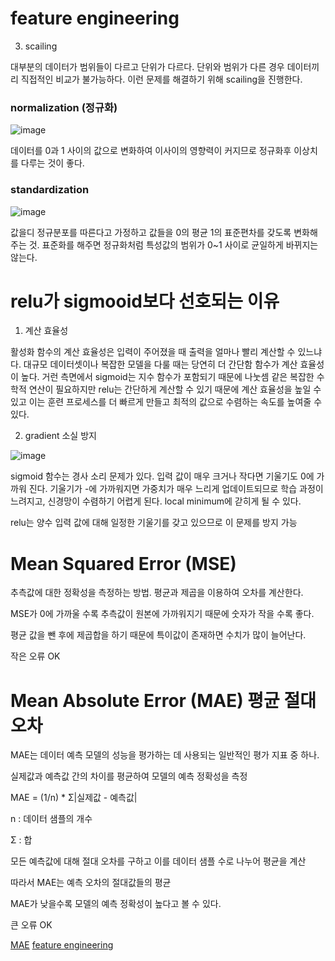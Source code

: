 # feature engineering

3. scailing

대부분의 데이터가 범위들이 다르고 단위가 다르다. 단위와 범위가 다른 경우 데이터끼리 직접적인 비교가 불가능하다. 이런 문제를 해결하기 위해 scailing을 진행한다.

### normalization (정규화)

![image](https://github.com/sseinn/AICOSS---THU/assets/143159192/b1ad4853-98e7-47b1-a4f0-06ab03afa666)


데이터를 0과 1 사이의 값으로 변화하여 이사이의 영향력이 커지므로 정규화후 이상치를 다루는 것이 좋다. 

### standardization


![image](https://github.com/sseinn/AICOSS---THU/assets/143159192/82f92653-fdca-4dcd-90a6-52c11ede5aa1)

값을디 정규분포를 따른다고 가정하고 값들을 0의 평균 1의 표준편차를 갖도록 변화해주는 것. 표준화를 해주면 정규화처럼 특성값의 범위가 0~1 사이로 균일하게 바뀌지는 않는다. 

# relu가 sigmooid보다 선호되는 이유

1. 계산 효율성

활성화 함수의 계산 효율성은 입력이 주어졌을 때 출력을 얼마나 빨리 계산할 수 있느냐다. 대규모 데이터셋이나 복잡한 모델을 다룰 때는 당연히 더 간단함 함수가 계산 효율성이 높다. 거런 측면에서 sigmoid는 지수 함수가 포함되기 때문에 나눗셈 같은 복잡한 수학적 연산이 필요하지만 relu는 간단하게 계산할 수 있기 때문에 계산 효율성을 높일 수 있고 이는 훈련 프로세스를 더 빠르게 만들고 최적의 값으로 수렴하는 속도를 높여줄 수 있다. 

2. gradient 소실 방지

![image](https://github.com/sseinn/AICOSS---THU/assets/143159192/78e43830-c2f6-4d19-a04e-ea8300048a7c)


sigmoid 함수는 경사 소리 문제가 있다. 입력 값이 매우 크거나 작다면 기울기도 0에 가까워 진다. 기울기가 -에 가까워지면 가중치가 매우 느리게 업데이트되므로 학습 과정이 느려지고, 신경망이 수렴하기 어렵게 된다. local minimum에 갇히게 될 수 있다. 

relu는 양수 입력 값에 대해 일정한 기울기를 갖고 있으므로 이 문제를 방지 가능

# Mean Squared Error (MSE)

추측값에 대한 정확성을 측정하는 방법. 평균과 제곱을 이용하여 오차를 계산한다. 

MSE가 0에 가까울 수록 추측값이 원본에 가까워지기 때문에 숫자가 작을 수록 좋다.

평균 값을 뺀 후에 제곱합을 하기 때문에 특이값이 존재하면 수치가 많이 늘어난다. 

작은 오류 OK

# Mean Absolute Error (MAE) 평균 절대 오차

MAE는 데이터 예측 모델의 성능을 평가하는 데 사용되는 일반적인 평가 지표 중 하나. 

실제값과 예측값 간의 차이를 평균하여 모델의 예측 정확성을 측정

MAE = (1/n) * Σ|실제값 - 예측값|

n : 데이터 샘플의 개수

Σ : 합

모든 예측값에 대해 절대 오차를 구하고 이를 데이터 샘플 수로 나누어 평균을 계산

따라서 MAE는 예측 오차의 절대값들의 평균

MAE가 낮을수록 모델의 예측 정확성이 높다고 볼 수 있다. 

큰 오류 OK

[MAE](https://blog.naver.com/djsudaqw/223175628566)
[feature engineering](https://velog.io/@baeyuna97/Feature-engineering%EC%9D%B4%EB%9E%80)
